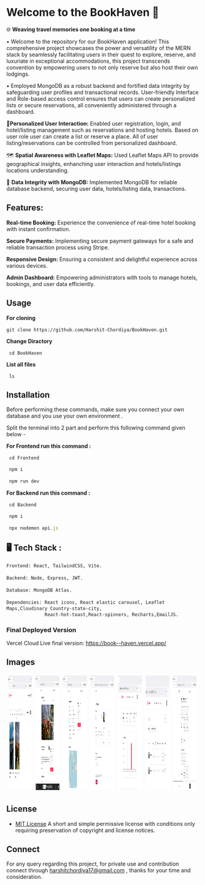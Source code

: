 # Welcome to the BookHaven 🧳

🌐 **Weaving travel memories one booking at a time**

• Welcome to the repository for our BookHaven application! This comprehensive project showcases the power and versatility of the MERN stack by seamlessly facilitating users in their quest to explore, reserve, and luxuriate in exceptional accommodations, this project transcends convention by empowering users to not only reserve but also host their own lodgings.

• Employed MongoDB as a robust backend and fortified data integrity by safeguarding user profiles and transactional
records. User-friendly Interface and Role-based access control ensures that users can create personalized lists or
secure reservations, all conveniently administered through a dashboard.



👤**Personalized User Interaction:** Enabled user registration, login, and hotel/listing management such as reservations and hosting hotels. Based on user role user can create a list or reserve a place. All of user listing/reservations can be controlled from personalized dashboard.

🗺️ **Spatial Awareness with Leaflet Maps:** Used Leaflet Maps API to provide geographical insights, enhanching user interaction and hotels/listings locations understanding.

💾 **Data Integrity with MongoDB:** Implemented MongoDB for reliable database backend, securing user data, hotels/listing data, transactions.



## Features:


**Real-time Booking:** Experience the convenience of real-time hotel booking with instant confirmation.

**Secure Payments:** Implementing secure payment gateways for a safe and reliable transaction process using Stripe.

**Responsive Design:** Ensuring a consistent and delightful experience across various devices.

**Admin Dashboard:** Empowering administrators with tools to manage hotels, bookings, and user data efficiently.




## Usage

**For cloning** 
```  
git clone https://github.com/Harshit-Chordiya/BookHaven.git 
```

**Change Diractory**
```
 cd BookHaven
```
**List all files**
```
 ls
```


## Installation
Before performing these commands, make sure you connect your own database and you  use your own environment .

Split the terminal into 2 part and perform this following command given below -



**For Frontend run this command :**
```
 cd Frontend
```
```js
 npm i
```
```js
 npm run dev
```

**For Backend run this command :**
```
 cd Backend
```
```js
 npm i
```
```js
 npx nodemon api.js
```

## 🖥️ Tech Stack :
```
Frontend: React, TailwindCSS, Vite.

Backend: Node, Express, JWT. 

Database: MongoDB Atlas.

Dependencies: React icons, React elastic carousel, Leaflet Maps,Cloudinary Country-state-city,
              React-hot-toast,React-spinners, Recharts,EmailJS.
```

### Final Deployed Version
Vercel Cloud Live final version: https://book--haven.vercel.app/

## Images
<div style="display: flex; align-items: center;">
    <div style="flex: 1; padding: 5px;">
        <img src="https://github.com/Harshit-Chordiya/BookHaven/blob/main/readme1.png" alt="Image 1" style="width: 500px; height: 300px;"> 
    </div>
    <div style="flex: 1; padding: 5px;">
        <img src="https://github.com/Harshit-Chordiya/BookHaven/blob/main/readme2.png" alt="Image 2" style="width: 500px; height: 300px;">
    </div>
    <div style="flex: 1; padding: 5px;">
        <img src="https://github.com/Harshit-Chordiya/BookHaven/blob/main/readme3.png" alt="Image 3" style="width: 500px; height: 300px;">
    </div>
    <div style="flex: 1; padding: 5px;">
        <img src="https://github.com/Harshit-Chordiya/BookHaven/blob/main/readme4.png" alt="Image 4" style="width: 500px; height: 300px;">
    </div>
        <div style="flex: 1; padding: 5px;">
        <img src="https://github.com/Harshit-Chordiya/BookHaven/blob/main/readme5.png" alt="Image 5" style="width: 500px; height: 300px;">
    </div>
        <div style="flex: 1; padding: 5px;">
        <img src="https://github.com/Harshit-Chordiya/BookHaven/blob/main/readme6.png" alt="Image 6" style="width: 500px; height: 300px;">
    </div>
        <div style="flex: 1; padding: 5px;">
        <img src="https://github.com/Harshit-Chordiya/BookHaven/blob/main/readme7.png" alt="Image 7" style="width: 500px; height: 300px;">
    </div>
</div>



## License

- [MIT License](https://github.com/Harshit-Chordiya/BookHaven/blob/main/LICENSE)
A short and simple permissive license with conditions only requiring preservation of copyright and license notices.

## Connect 
For any query regarding this project, for private use and contribution connect through harshitchordiya17@gmail.com ,
thanks for your time and consideration.

